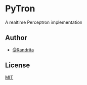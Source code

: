 
# PyTron
A realtime Perceptron implementation 

## Author
- [@Randrita](https://www.github.com/Randrita)

## License
[MIT](https://choosealicense.com/licenses/mit/)





